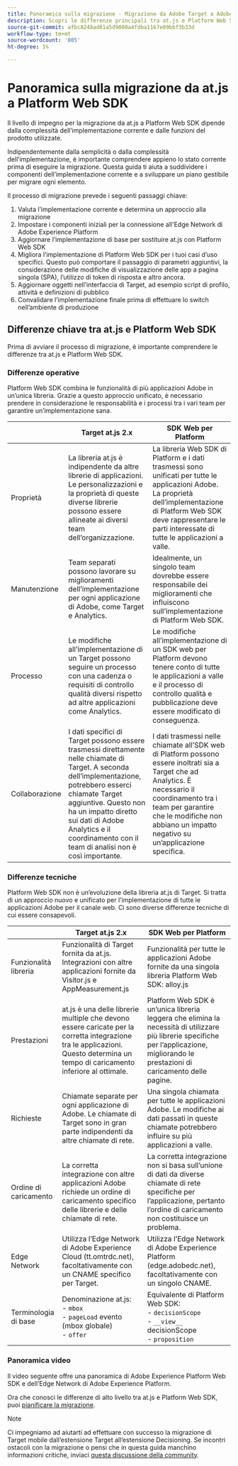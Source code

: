 ```yaml
---
title: Panoramica sulla migrazione - Migrazione da Adobe Target a Adobe Journey Optimizer - Estensione Decisioning Mobile
description: Scopri le differenze principali tra at.js e Platform Web SDK e come pianificare le attività di migrazione.
source-git-commit: afbc8248ad81a5d9080a4fdba1167e09bbf3b33d
workflow-type: tm+mt
source-wordcount: '805'
ht-degree: 1%

---
```


# Panoramica sulla migrazione da at.js a Platform Web SDK

Il livello di impegno per la migrazione da at.js a Platform Web SDK dipende dalla complessità dell’implementazione corrente e dalle funzioni del prodotto utilizzate.

Indipendentemente dalla semplicità o dalla complessità dell’implementazione, è importante comprendere appieno lo stato corrente prima di eseguire la migrazione. Questa guida ti aiuta a suddividere i componenti dell’implementazione corrente e a sviluppare un piano gestibile per migrare ogni elemento.

Il processo di migrazione prevede i seguenti passaggi chiave:

1. Valuta l’implementazione corrente e determina un approccio alla migrazione
1. Impostare i componenti iniziali per la connessione all&#39;Edge Network di Adobe Experience Platform
1. Aggiornare l’implementazione di base per sostituire at.js con Platform Web SDK
1. Migliora l’implementazione di Platform Web SDK per i tuoi casi d’uso specifici. Questo può comportare il passaggio di parametri aggiuntivi, la considerazione delle modifiche di visualizzazione delle app a pagina singola (SPA), l’utilizzo di token di risposta e altro ancora.
1. Aggiornare oggetti nell’interfaccia di Target, ad esempio script di profilo, attività e definizioni di pubblico
1. Convalidare l’implementazione finale prima di effettuare lo switch nell’ambiente di produzione

## Differenze chiave tra at.js e Platform Web SDK

Prima di avviare il processo di migrazione, è importante comprendere le differenze tra at.js e Platform Web SDK.

### Differenze operative

Platform Web SDK combina le funzionalità di più applicazioni Adobe in un’unica libreria. Grazie a questo approccio unificato, è necessario prendere in considerazione le responsabilità e i processi tra i vari team per garantire un’implementazione sana.

| | Target at.js 2.x | SDK Web per Platform |
|---|---|---|
| Proprietà | La libreria at.js è indipendente da altre librerie di applicazioni. Le personalizzazioni e la proprietà di queste diverse librerie possono essere allineate ai diversi team dell’organizzazione. | La libreria Web SDK di Platform e i dati trasmessi sono unificati per tutte le applicazioni Adobe. La proprietà dell’implementazione di Platform Web SDK deve rappresentare le parti interessate di tutte le applicazioni a valle. |
| Manutenzione | Team separati possono lavorare su miglioramenti dell’implementazione per ogni applicazione di Adobe, come Target e Analytics. | Idealmente, un singolo team dovrebbe essere responsabile dei miglioramenti che influiscono sull’implementazione di Platform Web SDK. |
| Processo | Le modifiche all’implementazione di un Target possono seguire un processo con una cadenza o requisiti di controllo qualità diversi rispetto ad altre applicazioni come Analytics. | Le modifiche all’implementazione di un SDK web per Platform devono tenere conto di tutte le applicazioni a valle e il processo di controllo qualità e pubblicazione deve essere modificato di conseguenza. |
| Collaborazione | I dati specifici di Target possono essere trasmessi direttamente nelle chiamate di Target. A seconda dell’implementazione, potrebbero esserci chiamate Target aggiuntive. Questo non ha un impatto diretto sui dati di Adobe Analytics e il coordinamento con il team di analisi non è così importante. | I dati trasmessi nelle chiamate all’SDK web di Platform possono essere inoltrati sia a Target che ad Analytics. È necessario il coordinamento tra i team per garantire che le modifiche non abbiano un impatto negativo su un’applicazione specifica. |

### Differenze tecniche

Platform Web SDK non è un’evoluzione della libreria at.js di Target. Si tratta di un approccio nuovo e unificato per l’implementazione di tutte le applicazioni Adobe per il canale web. Ci sono diverse differenze tecniche di cui essere consapevoli.

| | Target at.js 2.x | SDK Web per Platform |
|---|---|---|
| Funzionalità libreria | Funzionalità di Target fornita da at.js. Integrazioni con altre applicazioni fornite da Visitor.js e AppMeasurement.js | Funzionalità per tutte le applicazioni Adobe fornite da una singola libreria Platform Web SDK: alloy.js |
| Prestazioni | at.js è una delle librerie multiple che devono essere caricate per la corretta integrazione tra le applicazioni. Questo determina un tempo di caricamento inferiore al ottimale. | Platform Web SDK è un’unica libreria leggera che elimina la necessità di utilizzare più librerie specifiche per l’applicazione, migliorando le prestazioni di caricamento delle pagine. |
| Richieste | Chiamate separate per ogni applicazione di Adobe. Le chiamate di Target sono in gran parte indipendenti da altre chiamate di rete. | Una singola chiamata per tutte le applicazioni Adobe. Le modifiche ai dati passati in queste chiamate potrebbero influire su più applicazioni a valle. |
| Ordine di caricamento | La corretta integrazione con altre applicazioni Adobe richiede un ordine di caricamento specifico delle librerie e delle chiamate di rete. | La corretta integrazione non si basa sull’unione di dati da diverse chiamate di rete specifiche per l’applicazione, pertanto l’ordine di caricamento non costituisce un problema. |
| Edge Network | Utilizza l’Edge Network di Adobe Experience Cloud (tt.omtrdc.net), facoltativamente con un CNAME specifico per Target. | Utilizza l’Edge Network di Adobe Experience Platform (edge.adobedc.net), facoltativamente con un singolo CNAME. |
| Terminologia di base | Denominazione at.js: <br> - `mbox` <br> - `pageLoad` evento (mbox globale) <br> - `offer` | Equivalente di Platform Web SDK: <br> - `decisionScope` <br> - `__view__` decisionScope <br> - `proposition` |

### Panoramica video

Il video seguente offre una panoramica di Adobe Experience Platform Web SDK e dell’Edge Network di Adobe Experience Platform.


Ora che conosci le differenze di alto livello tra at.js e Platform Web SDK, puoi [pianificare la migrazione](plan-migration.md).

>[!NOTE]
>
>Ci impegniamo ad aiutarti ad effettuare con successo la migrazione di Target mobile dall’estensione Target all’estensione Decisioning. Se incontri ostacoli con la migrazione o pensi che in questa guida manchino informazioni critiche, inviaci [questa discussione della community](https://experienceleaguecommunities.adobe.com/t5/adobe-experience-platform-data/tutorial-discussion-migrate-target-from-at-js-to-web-sdk/m-p/575587#M463).
